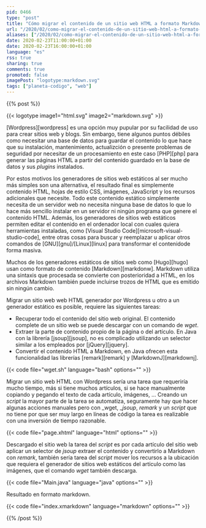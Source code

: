 ```yaml
---
pid: 0466
type: "post"
title: "Cómo migrar el contenido de un sitio web HTML a formato Markdown"
url: "/2020/02/como-migrar-el-contenido-de-un-sitio-web-html-a-formato-markdown/"
aliases: ["/2020/02/como-migrar-el-contenido-de-un-sitio-web-html-a-formato-markdown-de-wordpress-a-generador-estatico/"]
date: 2020-02-23T11:00:00+01:00
date: 2020-02-23T16:00:00+01:00
language: "es"
rss: true
sharing: true
comments: true
promoted: false
imagePost: "logotype:markdown.svg"
tags: ["planeta-codigo", "web"]
---
```


{{% post %}}

{{< logotype image1="html.svg" image2="markdown.svg" >}}

[Wordpress][wordpress] es una opción muy pupular por su facilidad de uso para crear sitios web y blogs. Sin embargo, tiene algunos puntos débiles como necesitar una base de datos para guardar el contenido lo que hace que su instalación, mantenimiento, actualizción o presente problemas de seguridad por necesitar de un procesamiento en este caso [PHP][php] para generar las páginas HTML a partir del contenido guardado en la base de datos y sus _plugins_ instalados.

Por estos motivos los generadores de sitios web estáticos al ser mucho más simples son una alternativa, el resultado final es simplemente contenido HTML, hojas de estilo CSS, imágenes, JavaScript y los recursos adicionales que necesite. Todo este contenido estático simplemente necesita de un servidor web no necesita ninguna base de datos lo que lo hace más sencillo instalar en un servidor ni ningún programa que genere el contenido HTML. Además, los generadores de sitios web estáticos permiten editar el contenido en el ordenador local con cuales quiera herramientas instaladas, como [Visual Studio Code][microsoft-visual-studio-code], entre otras cosas para buscar y reemplazar u aplicar otros comandos de [GNU][gnu]/[Linux][linux] para transformar el contenidode forma masiva.

Muchos de los generadores estáticos de sitios web como [Hugo][hugo] usan como formato de contenido [Markdown][markdonw]. Markdown utiliza una sintaxis que procesada se convierte con posterioridad a HTML, en los archivos Markdown también puede incluirse trozos de HTML que es emitido sin ningún cambio.

Migrar un sitio web web HTML generador por Wordpress u otro a un generador estático es posible, requiere las siguientes tareas:

* Recuperar todo el contenido del sitio web original. El contenido complete de un sitio web se puede descargar con un comando de _wget_.
* Extraer la parte de contenido propio de la página o del artículo. En Java con la librería [jsoup][jsoup], no es complicado utilizando un selector similar a los empleados por [jQuery][jquery].
* Convertir el contenido HTML a Markdown, en Java ofrecen esta funcionalidad las librerías [remark][remark] y [MarkdownJ][markdownj].

{{< code file="wget.sh" language="bash" options="" >}}

Migrar un sitio web HTML con Wordpress sería una tarea que requeriría mucho tiempo, más si tiene muchos artículos, si se hace manualmente copiando y pegando el texto de cada artículo, imágenes, ... Creando un _script_ la mayor parte de la tarea se automatiza, seguramente hay que hacer algunas acciones manuales pero con _wget, __jsoup_, _remark_ y un _script_ que no tiene por que ser muy largo en líneas de código la tarea es realizable con una inversión de tiempo razonable.

{{< code file="page.xhtml" language="html" options="" >}}

Descargado el sitio web la tarea del _script_ es por cada artículo del sitio web aplicar un selector de _jsoup_ extraer el contenido y convertirlo a Markdown con _remark_, también sería tarea del _script_ mover los recursos a la ubicación que requiera el generador de sitios web estáticos del artículo como las imágenes, que el comando _wget_ también descarga.

{{< code file="Main.java" language="java" options="" >}}

Resultado en formato markdown.

{{< code file="index.xmarkdown" language="markdown" options="" >}}

{{% /post %}}